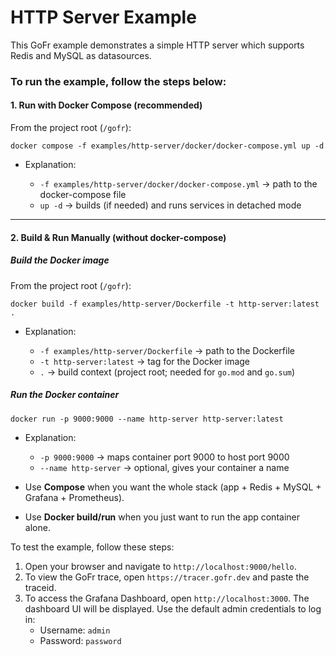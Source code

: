# HTTP Server Example

This GoFr example demonstrates a simple HTTP server which supports Redis and MySQL as datasources.

### To run the example, follow the steps below:

#### 1. Run with Docker Compose (recommended)

From the project root (`/gofr`):

```console
docker compose -f examples/http-server/docker/docker-compose.yml up -d
```

* Explanation:

    * `-f examples/http-server/docker/docker-compose.yml` → path to the docker-compose file
    * `up -d` → builds (if needed) and runs services in detached mode

---

#### 2. Build & Run Manually (without docker-compose)

##### Build the Docker image

From the project root (`/gofr`):

```console
docker build -f examples/http-server/Dockerfile -t http-server:latest .
```

* Explanation:

    * `-f examples/http-server/Dockerfile` → path to the Dockerfile
    * `-t http-server:latest` → tag for the Docker image
    * `.` → build context (project root; needed for `go.mod` and `go.sum`)

##### Run the Docker container

```console
docker run -p 9000:9000 --name http-server http-server:latest
```

* Explanation:
    * `-p 9000:9000` → maps container port 9000 to host port 9000
    * `--name http-server` → optional, gives your container a name

* Use **Compose** when you want the whole stack (app + Redis + MySQL + Grafana + Prometheus).
* Use **Docker build/run** when you just want to run the app container alone.

To test the example, follow these steps:

1. Open your browser and navigate to `http://localhost:9000/hello`.
2. To view the GoFr trace, open `https://tracer.gofr.dev` and paste the traceid.
3. To access the Grafana Dashboard, open `http://localhost:3000`. The dashboard UI will be displayed. Use the default admin credentials to log in:
    - Username: `admin`
    - Password: `password`
